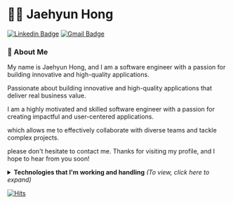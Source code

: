 # :man_technologist: Jaehyun Hong
[![Linkedin Badge](https://img.shields.io/badge/linkedin-blue?style=for-the-badge&logo=Linkedin&logoColor=white&link=https://www.linkedin.com/in/jaehyun-hong-04bb55200/)](https://www.linkedin.com/in/jaehyun-hong-04bb55200/)
[![Gmail Badge](https://img.shields.io/badge/gmail-c14438?style=for-the-badge&logo=Gmail&logoColor=white&link=mailto:hongjae30@gmail.com)](mailto:hongjae30@gmail.com)


### 📖 About Me
My name is Jaehyun Hong, and I am a software engineer with a passion for building innovative and high-quality applications.
  
Passionate about building innovative and high-quality applications that deliver real business value.

I am a highly motivated and skilled software engineer with a passion for creating impactful and user-centered applications.

which allows me to effectively collaborate with diverse teams and tackle complex projects.

please don't hesitate to contact me. Thanks for visiting my profile, and I hope to hear from you soon!

<details>
<summary> <b> Technologies that I'm working and handling</b> <i>(To view, click here to expand)</i> </summary>
  
### 💼 Now I'm Working With
[![Java](https://img.shields.io/badge/java-E42D2C.svg?style=for-the-badge&logo=java&logoColor=white&link=https://www.oracle.com/br/java/technologies/downloads/)](https://www.oracle.com/br/java/technologies/downloads/)
[![Kotlin](https://img.shields.io/badge/Kotlin-0095D5?&style=for-the-badge&logo=kotlin&logoColor=white)](https://kotlinlang.org/)
[![Spring](https://img.shields.io/badge/spring-6AAE3D.svg?style=for-the-badge&logo=spring&logoColor=white&link=https://spring.io/)](https://spring.io/)
[![MSSQL](https://img.shields.io/badge/Microsoft_SQL_Server-CC2927?style=for-the-badge&logo=microsoft-sql-server&logoColor=white)](https://www.microsoft.com/en/sql-server/sql-server-downloads)
![AWS](https://img.shields.io/badge/AWS-%23FF9900.svg?style=for-the-badge&logo=amazon-aws&logoColor=white)
[![JavaScript](https://img.shields.io/badge/javascript-%23323330.svg?style=for-the-badge&logo=javascript&logoColor=%23F7DF1E&link=https://www.javascript.com/)](https://www.javascript.com/)
[![IntellijIDEA](https://img.shields.io/badge/intellijidea-C83C76.svg?style=for-the-badge&logo=intellij-idea&logoColor=white&link=https://www.jetbrains.com/idea/)](https://www.jetbrains.com/idea/)
</details>

[![Hits](https://hits.seeyoufarm.com/api/count/incr/badge.svg?url=https%3A%2F%2Fgithub.com%2Fmakepado%2Fhit-counter&count_bg=%2379C83D&title_bg=%23555555&icon=&icon_color=%23E7E7E7&title=hits&edge_flat=false)](https://hits.seeyoufarm.com)
